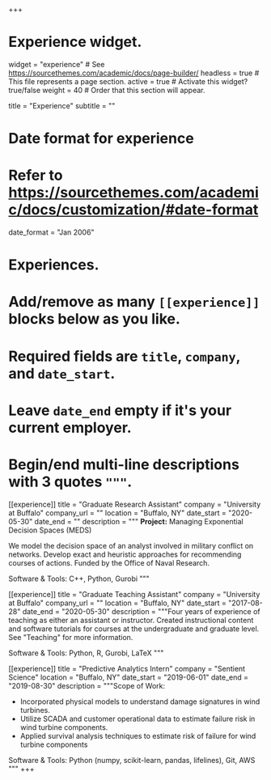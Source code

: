 +++
# Experience widget.
widget = "experience"  # See https://sourcethemes.com/academic/docs/page-builder/
headless = true  # This file represents a page section.
active = true  # Activate this widget? true/false
weight = 40  # Order that this section will appear.

title = "Experience"
subtitle = ""

# Date format for experience
#   Refer to https://sourcethemes.com/academic/docs/customization/#date-format
date_format = "Jan 2006"

# Experiences.
#   Add/remove as many `[[experience]]` blocks below as you like.
#   Required fields are `title`, `company`, and `date_start`.
#   Leave `date_end` empty if it's your current employer.
#   Begin/end multi-line descriptions with 3 quotes `"""`.
[[experience]]
  title = "Graduate Research Assistant"
  company = "University at Buffalo"
  company_url = ""
  location = "Buffalo, NY"
  date_start = "2020-05-30"
  date_end = ""
  description = """
  **Project:** Managing Exponential Decision Spaces (MEDS)  
  
  We model the decision space of an analyst involved in military conflict on networks. Develop exact and heuristic approaches for recommending courses of actions. Funded by the Office of Naval Research.
  
  Software & Tools: C++, Python, Gurobi
  """

[[experience]]
  title = "Graduate Teaching Assistant"
  company = "University at Buffalo"
  company_url = ""
  location = "Buffalo, NY"
  date_start = "2017-08-28"
  date_end = "2020-05-30"
  description = """Four years of experience of teaching as either an assistant or instructor. Created instructional content and software tutorials for courses at the undergraduate and graduate level. See "Teaching" for more information.

  Software & Tools: Python, R, Gurobi, LaTeX
  """

[[experience]]
  title = "Predictive Analytics Intern"
  company = "Sentient Science"
  location = "Buffalo, NY"
  date_start = "2019-06-01"
  date_end = "2019-08-30"
  description = """Scope of Work:
  * Incorporated physical models to understand damage signatures in wind turbines.
  * Utilize SCADA and customer operational data to estimate failure risk in wind turbine components.
  * Applied survival analysis techniques to estimate risk of failure for wind turbine components

  Software & Tools: Python (numpy, scikit-learn, pandas, lifelines), Git, AWS
  """
+++
